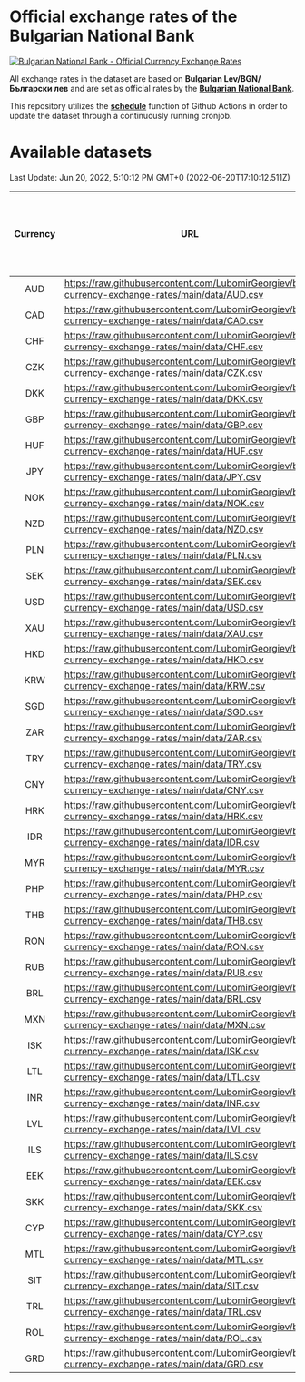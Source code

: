 # Official exchange rates of the Bulgarian National Bank

[![Bulgarian National Bank - Official Currency Exchange Rates](https://github.com/LubomirGeorgiev/bnb-currency-exchange-rates/actions/workflows/update-rates.yml/badge.svg?branch=main)](https://github.com/LubomirGeorgiev/bnb-currency-exchange-rates/actions/workflows/update-rates.yml)

All exchange rates in the dataset are based on **Bulgarian Lev/BGN/Български лев** and are set as official rates by the [**Bulgarian National Bank**](https://www.bnb.bg/Statistics/StExternalSector/StExchangeRates/StERForeignCurrencies/index.htm?toLang=_EN).

This repository utilizes the [**schedule**](https://docs.github.com/en/actions/reference/events-that-trigger-workflows) function of Github Actions in order to update the dataset through a continuously running cronjob.

# Available datasets

<!-- START LINKS (DO NOT EVER FU*ING DELETE THIS COMMENT FOR THE LOVE OF YOUR LIFE!!! IF YOU ARE CURIOS HOW IT WORKS, YOU CAN HAVE A LOOK AT ./src/updateReadme.ts) -->

Last Update: Jun 20, 2022, 5:10:12 PM GMT+0 (2022-06-20T17:10:12.511Z)

| Currency | URL                                                                                             | Number of records | Number of missing days that were filled in |
| :------: | ----------------------------------------------------------------------------------------------- | :---------------: | :----------------------------------------: |
|   AUD    | https://raw.githubusercontent.com/LubomirGeorgiev/bnb-currency-exchange-rates/main/data/AUD.csv |       8171        |                    2526                    |
|   CAD    | https://raw.githubusercontent.com/LubomirGeorgiev/bnb-currency-exchange-rates/main/data/CAD.csv |       8171        |                    2526                    |
|   CHF    | https://raw.githubusercontent.com/LubomirGeorgiev/bnb-currency-exchange-rates/main/data/CHF.csv |       8171        |                    2526                    |
|   CZK    | https://raw.githubusercontent.com/LubomirGeorgiev/bnb-currency-exchange-rates/main/data/CZK.csv |       8171        |                    2526                    |
|   DKK    | https://raw.githubusercontent.com/LubomirGeorgiev/bnb-currency-exchange-rates/main/data/DKK.csv |       8171        |                    2526                    |
|   GBP    | https://raw.githubusercontent.com/LubomirGeorgiev/bnb-currency-exchange-rates/main/data/GBP.csv |       8171        |                    2526                    |
|   HUF    | https://raw.githubusercontent.com/LubomirGeorgiev/bnb-currency-exchange-rates/main/data/HUF.csv |       8171        |                    2526                    |
|   JPY    | https://raw.githubusercontent.com/LubomirGeorgiev/bnb-currency-exchange-rates/main/data/JPY.csv |       8171        |                    2526                    |
|   NOK    | https://raw.githubusercontent.com/LubomirGeorgiev/bnb-currency-exchange-rates/main/data/NOK.csv |       8171        |                    2526                    |
|   NZD    | https://raw.githubusercontent.com/LubomirGeorgiev/bnb-currency-exchange-rates/main/data/NZD.csv |       8171        |                    2526                    |
|   PLN    | https://raw.githubusercontent.com/LubomirGeorgiev/bnb-currency-exchange-rates/main/data/PLN.csv |       8171        |                    2526                    |
|   SEK    | https://raw.githubusercontent.com/LubomirGeorgiev/bnb-currency-exchange-rates/main/data/SEK.csv |       8171        |                    2526                    |
|   USD    | https://raw.githubusercontent.com/LubomirGeorgiev/bnb-currency-exchange-rates/main/data/USD.csv |       8171        |                    2526                    |
|   XAU    | https://raw.githubusercontent.com/LubomirGeorgiev/bnb-currency-exchange-rates/main/data/XAU.csv |       8171        |                    2528                    |
|   HKD    | https://raw.githubusercontent.com/LubomirGeorgiev/bnb-currency-exchange-rates/main/data/HKD.csv |       7869        |                    2435                    |
|   KRW    | https://raw.githubusercontent.com/LubomirGeorgiev/bnb-currency-exchange-rates/main/data/KRW.csv |       7869        |                    2435                    |
|   SGD    | https://raw.githubusercontent.com/LubomirGeorgiev/bnb-currency-exchange-rates/main/data/SGD.csv |       7869        |                    2435                    |
|   ZAR    | https://raw.githubusercontent.com/LubomirGeorgiev/bnb-currency-exchange-rates/main/data/ZAR.csv |       7869        |                    2435                    |
|   TRY    | https://raw.githubusercontent.com/LubomirGeorgiev/bnb-currency-exchange-rates/main/data/TRY.csv |       6352        |                    1966                    |
|   CNY    | https://raw.githubusercontent.com/LubomirGeorgiev/bnb-currency-exchange-rates/main/data/CNY.csv |       6232        |                    1930                    |
|   HRK    | https://raw.githubusercontent.com/LubomirGeorgiev/bnb-currency-exchange-rates/main/data/HRK.csv |       6232        |                    1930                    |
|   IDR    | https://raw.githubusercontent.com/LubomirGeorgiev/bnb-currency-exchange-rates/main/data/IDR.csv |       6232        |                    1930                    |
|   MYR    | https://raw.githubusercontent.com/LubomirGeorgiev/bnb-currency-exchange-rates/main/data/MYR.csv |       6232        |                    1930                    |
|   PHP    | https://raw.githubusercontent.com/LubomirGeorgiev/bnb-currency-exchange-rates/main/data/PHP.csv |       6232        |                    1930                    |
|   THB    | https://raw.githubusercontent.com/LubomirGeorgiev/bnb-currency-exchange-rates/main/data/THB.csv |       6232        |                    1930                    |
|   RON    | https://raw.githubusercontent.com/LubomirGeorgiev/bnb-currency-exchange-rates/main/data/RON.csv |       6173        |                    1912                    |
|   RUB    | https://raw.githubusercontent.com/LubomirGeorgiev/bnb-currency-exchange-rates/main/data/RUB.csv |       6121        |                    1892                    |
|   BRL    | https://raw.githubusercontent.com/LubomirGeorgiev/bnb-currency-exchange-rates/main/data/BRL.csv |       5260        |                    1631                    |
|   MXN    | https://raw.githubusercontent.com/LubomirGeorgiev/bnb-currency-exchange-rates/main/data/MXN.csv |       5260        |                    1631                    |
|   ISK    | https://raw.githubusercontent.com/LubomirGeorgiev/bnb-currency-exchange-rates/main/data/ISK.csv |       5169        |                    1602                    |
|   LTL    | https://raw.githubusercontent.com/LubomirGeorgiev/bnb-currency-exchange-rates/main/data/LTL.csv |       5150        |                    1579                    |
|   INR    | https://raw.githubusercontent.com/LubomirGeorgiev/bnb-currency-exchange-rates/main/data/INR.csv |       4895        |                    1519                    |
|   LVL    | https://raw.githubusercontent.com/LubomirGeorgiev/bnb-currency-exchange-rates/main/data/LVL.csv |       4785        |                    1465                    |
|   ILS    | https://raw.githubusercontent.com/LubomirGeorgiev/bnb-currency-exchange-rates/main/data/ILS.csv |       4173        |                    1302                    |
|   EEK    | https://raw.githubusercontent.com/LubomirGeorgiev/bnb-currency-exchange-rates/main/data/EEK.csv |       3995        |                    1221                    |
|   SKK    | https://raw.githubusercontent.com/LubomirGeorgiev/bnb-currency-exchange-rates/main/data/SKK.csv |       2969        |                    911                     |
|   CYP    | https://raw.githubusercontent.com/LubomirGeorgiev/bnb-currency-exchange-rates/main/data/CYP.csv |       2907        |                    891                     |
|   MTL    | https://raw.githubusercontent.com/LubomirGeorgiev/bnb-currency-exchange-rates/main/data/MTL.csv |       2605        |                    800                     |
|   SIT    | https://raw.githubusercontent.com/LubomirGeorgiev/bnb-currency-exchange-rates/main/data/SIT.csv |       2543        |                    779                     |
|   TRL    | https://raw.githubusercontent.com/LubomirGeorgiev/bnb-currency-exchange-rates/main/data/TRL.csv |       1817        |                    558                     |
|   ROL    | https://raw.githubusercontent.com/LubomirGeorgiev/bnb-currency-exchange-rates/main/data/ROL.csv |       1696        |                    523                     |
|   GRD    | https://raw.githubusercontent.com/LubomirGeorgiev/bnb-currency-exchange-rates/main/data/GRD.csv |        361        |                    109                     |

<!-- END LINKS (DO NOT EVER FU*ING DELETE THIS COMMENT FOR THE LOVE OF YOUR LIFE!!! IF YOU ARE CURIOS HOW IT WORKS, YOU CAN HAVE A LOOK AT ./src/updateReadme.ts) -->
